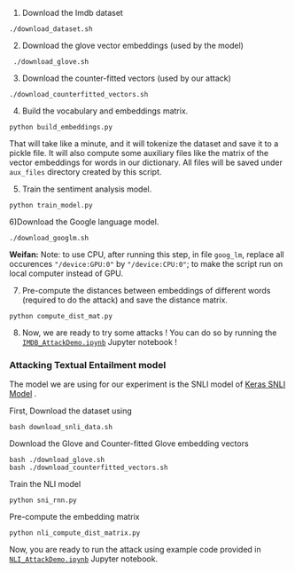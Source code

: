 1) Download the Imdb dataset
```
./download_dataset.sh
```

2) Download the glove vector embeddings (used by the model)
```
 ./download_glove.sh 
```

3) Download the counter-fitted vectors (used by our attack)
```
./download_counterfitted_vectors.sh 
```

4) Build the vocabulary and embeddings matrix.
```
python build_embeddings.py
```

That will take like a minute, and it will tokenize the dataset and save it to a pickle file. It will also compute some auxiliary files like the matrix of the vector embeddings for words in our dictionary. All files will be saved under `aux_files` directory created by this script.

5) Train the sentiment analysis model.
```
python train_model.py
```

6)Download the Google language model.
```
./download_googlm.sh
```

**Weifan:** Note: to use CPU, after running this step, in file `goog_lm`, replace all occurences `"/device:GPU:0"` by `"/device:CPU:0"`; to make the script run on local computer instead of GPU.

7) Pre-compute the distances between embeddings of different words (required to do the attack) and save the distance matrix.

```
python compute_dist_mat.py 

```
8) Now, we are ready to try some attacks ! You can do so by running the [`IMDB_AttackDemo.ipynb`](IMDB_AttackDemo.ipynb) Jupyter notebook !


### Attacking Textual Entailment model

The model we are using for our experiment is the SNLI model of [Keras SNLI Model](https://github.com/Smerity/keras_snli) .

First, Download the dataset using 
```
bash download_snli_data.sh
```

Download the Glove and Counter-fitted Glove embedding vectors

```
bash ./download_glove.sh
bash ./download_counterfitted_vectors.sh
```

Train the NLI model
```
python sni_rnn.py
```

Pre-compute the embedding matrix 
```
python nli_compute_dist_matrix.py
```

Now, you are ready to run the attack using example code provided in [`NLI_AttackDemo.ipynb`](NLI_AttackDemo.ipynb) Jupyter notebook.
